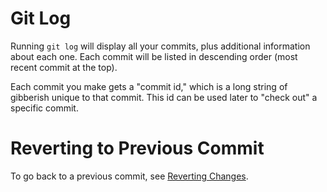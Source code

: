 # Git Log

Running `git log` will display all your commits, plus additional information about each one.  Each commit will be listed in descending order (most recent commit at the top).

Each commit you make gets a "commit id," which is a long string of gibberish unique to that commit.  This id can be used later to "check out" a specific commit.


# Reverting to Previous Commit

To go back to a previous commit, see [Reverting Changes](reverting-changes.md).